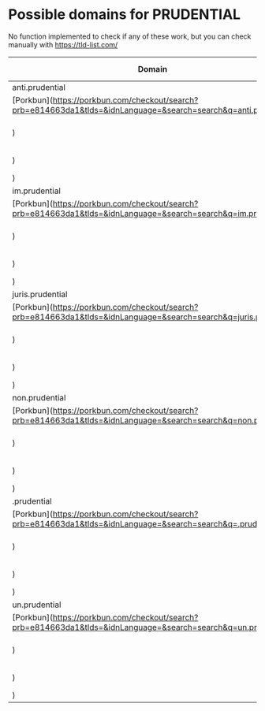 # Possible domains for PRUDENTIAL

No function implemented to check if any of these work, but you can check manually with https://tld-list.com/

| Domain | Porkbun | NameCheap | Google Domains |
|---|---|---|---|
| anti.prudential | [Porkbun](https://porkbun.com/checkout/search?prb=e814663da1&tlds=&idnLanguage=&search=search&q=anti.prudential) | [Namecheap](https://www.namecheap.com/domains/registration/results/?domain=anti.prudential) | [Google](https://domains.google.com/registrar/search?searchTerm=anti.prudential) |
| im.prudential | [Porkbun](https://porkbun.com/checkout/search?prb=e814663da1&tlds=&idnLanguage=&search=search&q=im.prudential) | [Namecheap](https://www.namecheap.com/domains/registration/results/?domain=im.prudential) | [Google](https://domains.google.com/registrar/search?searchTerm=im.prudential) |
| juris.prudential | [Porkbun](https://porkbun.com/checkout/search?prb=e814663da1&tlds=&idnLanguage=&search=search&q=juris.prudential) | [Namecheap](https://www.namecheap.com/domains/registration/results/?domain=juris.prudential) | [Google](https://domains.google.com/registrar/search?searchTerm=juris.prudential) |
| non.prudential | [Porkbun](https://porkbun.com/checkout/search?prb=e814663da1&tlds=&idnLanguage=&search=search&q=non.prudential) | [Namecheap](https://www.namecheap.com/domains/registration/results/?domain=non.prudential) | [Google](https://domains.google.com/registrar/search?searchTerm=non.prudential) |
| .prudential | [Porkbun](https://porkbun.com/checkout/search?prb=e814663da1&tlds=&idnLanguage=&search=search&q=.prudential) | [Namecheap](https://www.namecheap.com/domains/registration/results/?domain=.prudential) | [Google](https://domains.google.com/registrar/search?searchTerm=.prudential) |
| un.prudential | [Porkbun](https://porkbun.com/checkout/search?prb=e814663da1&tlds=&idnLanguage=&search=search&q=un.prudential) | [Namecheap](https://www.namecheap.com/domains/registration/results/?domain=un.prudential) | [Google](https://domains.google.com/registrar/search?searchTerm=un.prudential) |
